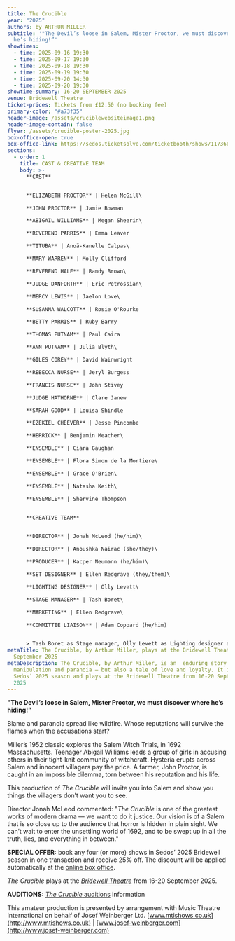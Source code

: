 ```yaml
---
title: The Crucible
year: "2025"
authors: by ARTHUR MILLER
subtitle: '"The Devil’s loose in Salem, Mister Proctor, we must discover where
  he’s hiding!”'
showtimes:
  - time: 2025-09-16 19:30
  - time: 2025-09-17 19:30
  - time: 2025-09-18 19:30
  - time: 2025-09-19 19:30
  - time: 2025-09-20 14:30
  - time: 2025-09-20 19:30
showtime-summary: 16-20 SEPTEMBER 2025
venue: Bridewell Theatre
ticket-prices: Tickets from £12.50 (no booking fee)
primary-color: "#a73f35"
header-image: /assets/cruciblewebsiteimage1.png
header-image-contain: false
flyer: /assets/crucible-poster-2025.jpg
box-office-open: true
box-office-link: https://sedos.ticketsolve.com/ticketbooth/shows/1173660210
sections:
  - order: 1
    title: CAST & CREATIVE TEAM
    body: >-
      **CAST**


      **ELIZABETH PROCTOR** | Helen McGill\

      **JOHN PROCTOR** | Jamie Bowman

      **ABIGAIL WILLIAMS** | Megan Sheerin\

      **REVEREND PARRIS** | Emma Leaver

      **TITUBA** | Anoä-Kanelle Calpas\

      **MARY WARREN** | Molly Clifford

      **REVEREND HALE** | Randy Brown\

      **JUDGE DANFORTH** | Eric Petrossian\

      **MERCY LEWIS** | Jaelon Love\

      **SUSANNA WALCOTT** | Rosie O'Rourke

      **BETTY PARRIS** | Ruby Barry

      **THOMAS PUTNAM** | Paul Caira

      **ANN PUTNAM** | Julia Blyth\

      **GILES COREY** | David Wainwright

      **REBECCA NURSE** | Jeryl Burgess

      **FRANCIS NURSE** | John Stivey

      **JUDGE HATHORNE** | Clare Janew

      **SARAH GOOD** | Louisa Shindle

      **EZEKIEL CHEEVER** | Jesse Pincombe

      **HERRICK** | Benjamin Meacher\

      **ENSEMBLE** | Ciara Gaughan

      **ENSEMBLE** | Flora Simon de la Mortiere\

      **ENSEMBLE** | Grace O'Brien\

      **ENSEMBLE** | Natasha Keith\

      **ENSEMBLE** | Shervine Thompson


      **CREATIVE TEAM**


      **DIRECTOR** | Jonah McLeod (he/him)\

      **DIRECTOR** | Anoushka Nairac (she/they)\

      **PRODUCER** | Kacper Neumann (he/him)\

      **SET DESIGNER** | Ellen Redgrave (they/them)\

      **LIGHTING DESIGNER** | Olly Levett\

      **STAGE MANAGER** | Tash Boret\

      **MARKETING** | Ellen Redgrave\

      **COMMITTEE LIAISON** | Adam Coppard (he/him) 


      > Tash Boret as Stage manager, Olly Levett as Lighting designer and add the role of Marketing to me as well? Also it still says Sorrel Brown is our committee liaison.
metaTitle: The Crucible, by Arthur Miller, plays at the Bridewell Theatre 16-20
  September 2025
metaDescription: The Crucible, by Arthur Miller, is an  enduring story of blame,
  manipulation and paranoia — but also a tale of love and loyalty. It is part of
  Sedos’ 2025 season and plays at the Bridewell Theatre from 16-20 September
  2025
---
```

**"The Devil’s loose in Salem, Mister Proctor, we must discover where he’s hiding!”**

Blame and paranoia spread like wildfire. Whose reputations will survive the flames when the accusations start?

Miller’s 1952 classic explores the Salem Witch Trials, in 1692 Massachusetts. Teenager Abigail Williams leads a group of girls in accusing others in their tight-knit community of witchcraft. Hysteria erupts across Salem and innocent villagers pay the price. A farmer, John Proctor, is caught in an impossible dilemma, torn between his reputation and his life. 

This production of *The Crucible* will invite you into Salem and show you things the villagers don’t want you to see.

Director Jonah McLeod commented: "*The Crucible* is one of the greatest works of modern drama — we want to do it justice. Our vision is of a Salem that is so close up to the audience that horror is hidden in plain sight. We can’t wait to enter the unsettling world of 1692, and to be swept up in all the truth, lies, and everything in between."

**SPECIAL OFFER:** book any four (or more) shows in Sedos’ 2025 Bridewell season in one transaction and receive 25% off. The discount will be applied automatically at the [online box office](https://sedos.ticketsolve.com/ticketbooth/shows).

*The Crucible* plays at the *[Bridewell Theatre](https://www.sedos.co.uk/venues/bridewell)* from 16-20 September 2025.

**AUDITIONS:** [*The Crucible* auditions](https://www.sedos.co.uk/events/the-crucible-auditions) information

This amateur production is presented by arrangement with Music Theatre International on behalf of Josef Weinberger Ltd. [www.mtishows.co.uk](http://www.mtishows.co.uk) | [www.josef-weinberger.com](http://www.josef-weinberger.com)
